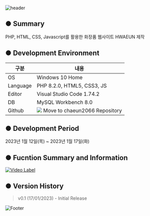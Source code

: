 ![header](https://capsule-render.vercel.app/api?type=waving&color=gradient&height=200&section=header&text=🍀HWAEUN&fontSize=55)

● Summary
---------------------------
PHP, HTML, CSS, Javascript를 활용한 화장품 웹사이트 HWAEUN 제작

● Development Environment
-------------
|구분|내용|
|---|------------------|
|OS|Windows 10 Home|
|Language|PHP 8.2.0, HTML5, CSS3, JS|
|Editor|Visual Studio Code 1.74.2|
|DB|MySQL Workbench 8.0|
|Github|<a href="https://github.com/chaeun2066"><img src="https://img.shields.io/badge/Github-F05032?style=flat-square&logo=github&logoColor=white"/></a> Move to chaeun2066 Repository|

● Development Period
----------------
2023년 1월 12일(목) ~ 2023년 1월 17일(화)


● Fucntion Summary and Information
-------------

[![Video Label](http://img.youtube.com/vi/BHmP-RakGJk/0.jpg)](https://youtu.be/BHmP-RakGJk)


● Version History
-------------
> v0.1 (17/01/2023) - Initial Release

![Footer](https://capsule-render.vercel.app/api?type=waving&color=gradient&height=200&section=footer)
